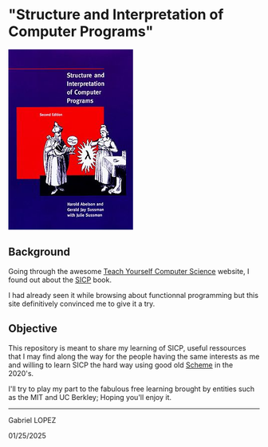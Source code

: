 # "Structure and Interpretation of Computer Programs"

<img src="./img/sicp_cover.png" alt="SICP Cover">

## Background
Going through the awesome [Teach Yourself Computer Science](https://teachyourselfcs.com/) website, I found out about the [SICP](https://sarabander.github.io/sicp/html/) book.

I had already seen it while browsing about functionnal programming but this site definitively convinced me to give it a try.

## Objective 

This repository is meant to share my learning of SICP, useful ressources that I may find along the way for the people having the same interests as me and willing to learn SICP the hard way using good old [Scheme](https://www.scheme.org/) in the 2020's.

I'll try to play my part to the fabulous free learning brought by entities such as the MIT and UC Berkley; Hoping you'll enjoy it.

---
Gabriel LOPEZ

01/25/2025